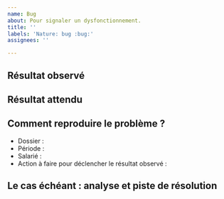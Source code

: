 ```yaml
---
name: Bug
about: Pour signaler un dysfonctionnement.
title: ''
labels: 'Nature: bug :bug:'
assignees: ''

---
```


## Résultat observé


## Résultat attendu


## Comment reproduire le problème ?

- Dossier :
- Période : 
- Salarié : 
- Action à faire pour déclencher le résultat observé : 

## Le cas échéant : analyse et piste de résolution 


<!-- GENERATED_BY_TEMPLATE. NE PAS EFFACER CETTE LIGNE -->
